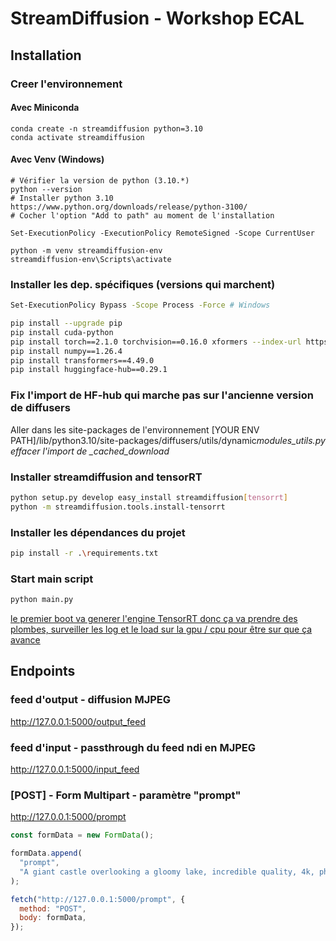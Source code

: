 # StreamDiffusion - Workshop ECAL

## Installation

### Creer l'environnement

#### Avec Miniconda

```
conda create -n streamdiffusion python=3.10
conda activate streamdiffusion
```

#### Avec Venv (Windows)

```
# Vérifier la version de python (3.10.*)
python --version
# Installer python 3.10 https://www.python.org/downloads/release/python-3100/
# Cocher l'option "Add to path" au moment de l'installation

Set-ExecutionPolicy -ExecutionPolicy RemoteSigned -Scope CurrentUser

python -m venv streamdiffusion-env
streamdiffusion-env\Scripts\activate
```

### Installer les dep. spécifiques (versions qui marchent)

```bash
Set-ExecutionPolicy Bypass -Scope Process -Force # Windows

pip install --upgrade pip
pip install cuda-python
pip install torch==2.1.0 torchvision==0.16.0 xformers --index-url https://download.pytorch.org/whl/cu118
pip install numpy==1.26.4
pip install transformers==4.49.0
pip install huggingface-hub==0.29.1

```

### Fix l'import de HF-hub qui marche pas sur l'ancienne version de diffusers

Aller dans les site-packages de l'environnement
[YOUR ENV PATH]/lib/python3.10/site-packages/diffusers/utils/dynamic*modules_utils.py
effacer l'import de \_cached_download*

### Installer streamdiffusion and tensorRT

```bash
python setup.py develop easy_install streamdiffusion[tensorrt]
python -m streamdiffusion.tools.install-tensorrt
```

### Installer les dépendances du projet

```bash
pip install -r .\requirements.txt
```

### Start main script

```bash
python main.py
```

<ins>le premier boot va generer l'engine TensorRT donc ça va prendre des plombes, surveiller les log et le load sur la gpu / cpu pour être sur que ça avance</ins>

## Endpoints

### feed d'output - diffusion MJPEG

http://127.0.0.1:5000/output_feed

### feed d'input - passthrough du feed ndi en MJPEG

http://127.0.0.1:5000/input_feed

### [POST] - Form Multipart - paramètre "prompt"

http://127.0.0.1:5000/prompt

```js
const formData = new FormData();

formData.append(
  "prompt",
  "A giant castle overlooking a gloomy lake, incredible quality, 4k, photography, unreal engine"
);

fetch("http://127.0.0.1:5000/prompt", {
  method: "POST",
  body: formData,
});
```
